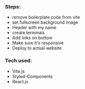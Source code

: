 ### Steps:
 - remove boilerplate code from vite
 - set fullscreen background image
 - Header with my name
 - create terminals
 - Add links on bottom
 - Make sure it's responsive
 - Deploy to actual website

 ### Tech used:
  - Vite.js
  - Styled-Components
  - React.js